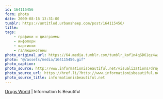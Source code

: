 ```yaml
---
id: 164115456
form: photo
date: 2009-08-16 13:31:00
tumblr: https://untitled.urbansheep.com/post/164115456/
title:
tags:
    - графики и диаграммы
    - инфопорн
    - картинки
    - галлюциногены
photo_original_url: https://64.media.tumblr.com/tumblr_kof1n4qSD61qz4wzio1_1280.gif
photo: "@/assets/media/164115456.gif"
photo_caption:
photo_source: http://www.informationisbeautiful.net/visualizations/drugs-world/
photo_source_url: https://href.li/?http://www.informationisbeautiful.net/visualizations/drugs-world/
photo_source_title: informationisbeautiful.net
---
```


<p><a href="http://www.informationisbeautiful.net/visualizations/drugs-world/">Drugs World</a> | Information Is Beautiful</p>
